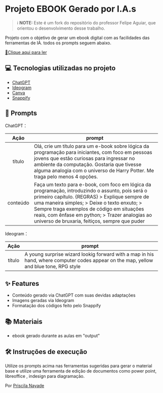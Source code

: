 # Projeto EBOOK Gerado por I.A.s


 > ℹ️ **NOTE:** Este é um fork do repositório do professor Felipe Aguiar, que orientou o desenvolvimento desse trabalho.

Projeto com o objetivo de gerar um ebook digital com as facilidades das ferramentas de IA. todos os prompts
seguem abaixo.

<a href="https://github.com/PriscilaNayadeCode/ebook-IA-Santander-2024/blob/main/output/Ebook%20Bootcamp.pdf"> 📕Clique aqui para ler</a>

## 💻 Tecnologias utilizadas no projeto

- [ChatGPT](https://chat.openai.com/) 
- [Ideogram](https://ideogram.ai/t/top/1)
- [Canva](https://www.canva.com/)
- [Snappify](https://snappify.com/)

## 🧠 Prompts

ChatGPT：

|   Ação   | prompt                                                                                                                                                                                                                                                                         |
| :------: | ------------------------------------------------------------------------------------------------------------------------------------------------------------------------------------------------------------------------------------------------------------------------------ |
|  título  | Olá, crie um título para um e-book sobre lógica da programação para iniciantes, com foco em pessoas jovens que estão curiosas para ingressar no ambiente da computação. Gostaria que tivesse alguma analogia com o universo de Harry Potter. Me traga pelo menos 4 opções.  |
| conteúdo | Faça um texto para e-book, com foco em lógica da programação, introduzindo o assunto, pois será o primeiro capítulo. {REGRAS} > Explique sempre de uma maneira simples; > Deixe o texto enxuto; > Sempre traga exemplos de código em situações reais, com ênfase em python; > Trazer analogias ao universo de bruxaria, feitiços, sempre que puder |


Ideogram：

|  Ação  | prompt                                                                                 |
| :----: | -------------------------------------------------------------------------------------- |
| título | A young surprise wizard lookig forward with a map in his hand, where computer codes appear on the map, yellow and blue tone, RPG style |

## ✨ Features

- Conteúdo gerado via ChatGPT com suas devidas adaptações
- Imagens geradas via Ideogram
- Formatação dos códigos feito pelo Snappify

## 📚 Materiais

- ebook gerado durante as aulas em "output"

## 🛠️ Instruções de execução

Utilize os prompts acima nas ferramentas sugeridas para gerar o material base e utilize uma ferramenta de edição de documentos como power point, libreoffice , indesign para diagramação.


Por [Priscila Nayade](https://github.com/PriscilaNayadeCode)

